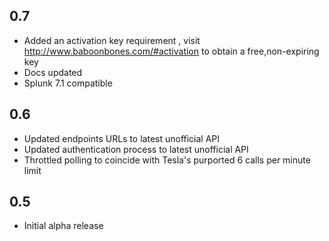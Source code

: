 0.7
-----
* Added an activation key requirement , visit http://www.baboonbones.com/#activation to obtain a free,non-expiring key
* Docs updated
* Splunk 7.1 compatible

0.6
---
* Updated endpoints URLs to latest unofficial API
* Updated authentication process to latest unofficial API
* Throttled polling to coincide with Tesla's purported 6 calls per minute limit

0.5
---
* Initial alpha release